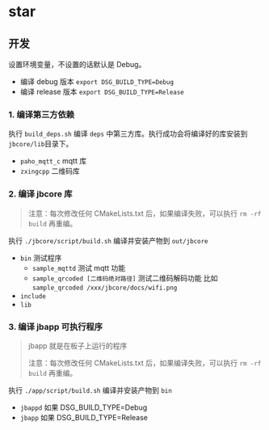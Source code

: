 # star

## 开发

设置环境变量，不设置的话默认是 Debug。
- 编译 debug 版本 `export DSG_BUILD_TYPE=Debug`
- 编译 release 版本 `export DSG_BUILD_TYPE=Release`

### 1. 编译第三方依赖

执行 `build_deps.sh` 编译 `deps` 中第三方库。执行成功会将编译好的库安装到 `jbcore/lib`目录下。
- `paho_mqtt_c` mqtt 库
- `zxingcpp`  二维码库

### 2. 编译 jbcore 库

> 注意：每次修改任何 CMakeLists.txt 后，如果编译失败，可以执行 `rm -rf build` 再重编。

执行 `./jbcore/script/build.sh` 编译并安装产物到 `out/jbcore`
- `bin` 测试程序
  - `sample_mqttd` 测试 mqtt 功能
  - `sample_qrcoded [二维码绝对路径]` 测试二维码解码功能
    比如 `sample_qrcoded /xxx/jbcore/docs/wifi.png`
- `include`
- `lib`

### 3. 编译 jbapp 可执行程序

> jbapp 就是在板子上运行的程序
> 
> 注意：每次修改任何 CMakeLists.txt 后，如果编译失败，可以执行 `rm -rf build` 再重编。

执行 `./app/script/build.sh` 编译并安装产物到 `bin`
- `jbappd` 如果 DSG_BUILD_TYPE=Debug
- `jbapp` 如果 DSG_BUILD_TYPE=Release
